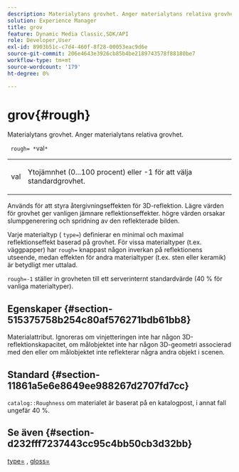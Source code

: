 ```yaml
---
description: Materialytans grovhet. Anger materialytans relativa grovhet.
solution: Experience Manager
title: grov
feature: Dynamic Media Classic,SDK/API
role: Developer,User
exl-id: 8903b51c-c7d4-460f-8f28-00053eac9d6e
source-git-commit: 206e4643e3926cb85b4be2189743578f88180be7
workflow-type: tm+mt
source-wordcount: '179'
ht-degree: 0%

---
```


# grov{#rough}

Materialytans grovhet. Anger materialytans relativa grovhet.

` rough= *`val`*`

<table id="simpletable_432E33EC87144AC7A2A8D9406F862708"> 
 <tr class="strow"> 
  <td class="stentry"> <p> <span class="varname"> val  </span> </p> </td> 
  <td class="stentry"> <p>Ytojämnhet (0...100 procent) eller -1 för att välja standardgrovhet. </p> </td> 
 </tr> 
</table>

Används för att styra återgivningseffekten för 3D-reflektion. Lägre värden för grovhet ger vanligen jämnare reflektionseffekter. högre värden orsakar slumpgenerering och spridning av den reflekterade bilden.

Varje materialtyp ( `type=`) definierar en minimal och maximal reflektionseffekt baserad på grovhet. För vissa materialtyper (t.ex. väggpapper) har `rough=` knappast någon inverkan på reflektionens utseende, medan effekten för andra materialtyper (t.ex. sten eller keramik) är betydligt mer uttalad.

`rough=-1` ställer in grovheten till ett serverinternt standardvärde (40 % för vanliga materialtyper).

## Egenskaper {#section-515375758b254c80af576271bdb61bb8}

Materialattribut. Ignoreras om vinjetteringen inte har någon 3D-reflektionskapacitet, om målobjektet inte har någon 3D-geometri associerad med den eller om målobjektet inte reflekterar några andra objekt i scenen.

## Standard {#section-11861a5e6e8649ee988267d2707fd7cc}

`catalog::Roughness` om materialet är baserat på en katalogpost, i annat fall ungefär 40 %.

## Se även {#section-d232fff7237443cc95c4bb50cb3d32bb}

[type=](../../../../../ir-api/http-protocol/image-rendering-api-ref/c-ir-http-protocol-ref/c-ir-http-protocol-command-reference/r-ir-http-type.md#reference-128c7de89e2d46838019b560f3f84a35) ,  [gloss=](../../../../../ir-api/http-protocol/image-rendering-api-ref/c-ir-http-protocol-ref/c-ir-http-protocol-command-reference/r-ir-http-gloss.md#reference-325aef2ee51e4e1584a06047427340ca)
